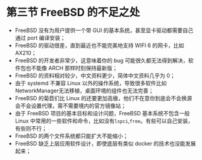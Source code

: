 # 第三节 FreeBSD 的不足之处

- FreeBSD 没有为用户提供一个带 GUI 的基本系统，甚至显卡驱动都需要自己通过 port 编译安装；
- FreeBSD 的驱动很差，直到最近也不能完美地支持 WIFI 6 的网卡，比如 AX210；
- FreeBSD 的开发者非常少，这意味着你的 bug 可能很久都无法得到解决，软件包也不能像 ARCH 那样时刻保持最新版；
- FreeBSD 的资料相对较少，中文资料更少，简体中文资料几乎为 0；
- 由于 systemd 不兼容 Linux 以外的操作系统，导致很多软件比如 NetworkManager无法移植，桌面环境的组件也无法完善；
- FreeBSD 的菊苣们比 Linux 的还要更加高傲，他们不在意你到底会不会换源会不会设置代理，需不需要境内的官方镜像站；
- 由于 FreeBSD 项目的基本目标和设计问题，FreeBSD 基本系统不包含一般 Linux 中常用的一些软件和命令，比如没有`lspci`,`free`。有些可以自己安装，有些则不行；
- FreeBSD 的两个文件系统都只能扩大不能缩小；
- FreeBSD 缺乏上层应用软件设计，即使底层有类似 docker 的技术也没能发展起来；
